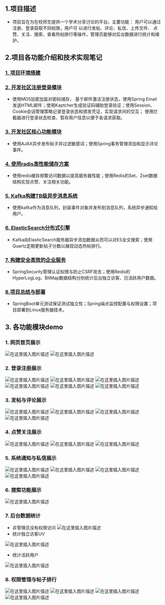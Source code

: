 ## 1.项目描述
- 项目旨在为在校师生提供一个学术分享讨论的平台。主要功能： 用户可以通过注册、登录获取不同权限，用户可
以进行发帖、评论、私信、上传文件、 点赞、关注、搜索、查看热帖排行等操作，管理员能够对后台数据进行统计和维护。
## 2.项目各功能介绍和技术实现笔记
### [1. 项目环境搭建](https://github.com/Harrison-2021/community2/tree/master/notes/1.%E9%A1%B9%E7%9B%AE%E5%87%86%E5%A4%87%EF%BC%88%E7%8E%AF%E5%A2%83%E6%90%AD%E5%BB%BA%EF%BC%89)
### [2. 开发社区注册登录模块](https://github.com/Harrison-2021/community2/tree/master/notes/2.%E5%BC%80%E5%8F%91%E7%A4%BE%E5%8C%BA%E7%99%BB%E5%BD%95%E6%B3%A8%E5%86%8C%E6%A8%A1%E5%9D%97)
- 使用MD5加密加盐对密码储存， 基于邮件激活注册状态，使用Spring Email发送HTML邮件；使用Kaptcher生成验证码辅助登录验证；使用Session、Cookie会话管理策略记录登录状态和颁发凭证，实现请求间的交互；
使用拦截器进行登录状态检查、暂存用户信息以便于各请求获取。
### [3. 开发社区核心功能模块](https://github.com/Harrison-2021/community2/tree/master/notes/3.%E5%BC%80%E5%8F%91%E7%A4%BE%E5%8C%BA%E6%A0%B8%E5%BF%83%E5%8A%9F%E8%83%BD%E6%A8%A1%E5%9D%97)
- 使用AJAX异步发布帖子并过滤敏感词；使用Spring事务管理添加和显示评论事件。
### [4. 使用radis高性能储存方案](https://github.com/Harrison-2021/community2/tree/master/notes/4.%E4%BD%BF%E7%94%A8Redis%E9%AB%98%E6%80%A7%E8%83%BD%E5%82%A8%E5%AD%98%E6%96%B9%E6%A1%88)
- 使用redis缓存频繁访问数据以提高服务器性能；使用Redis的Set、Zset数据结构实现点赞、关注相关功能。
### [5. Kafka构建TB级异步消息系统](https://github.com/Harrison-2021/community2/tree/master/notes/5.Kafak%E6%9E%84%E5%BB%BATB%E7%BA%A7%E5%BC%82%E6%AD%A5%E6%B6%88%E6%81%AF%E7%B3%BB%E7%BB%9F)
- 使用kafka作为消息队列，封装事件对象并发布到消息队列，系统异步通知给用户。
### [6. ElasticSearch分布式引擎](https://github.com/Harrison-2021/community2/tree/master/notes/6.ElasticSearch%E5%88%86%E5%B8%83%E5%BC%8F%E5%BC%95%E6%93%8E)
- Kafka向ElasticSearch服务器异步添加数据从而可以对ES全文搜索；使用Quartz定期更新帖子分数以展现动态热帖排行。
### [7. 构建安全高效的企业服务](https://github.com/Harrison-2021/community2/tree/master/notes/7.%E6%9E%84%E5%BB%BA%E5%AE%89%E5%85%A8%E9%AB%98%E6%95%88%E7%9A%84%E4%BC%81%E4%B8%9A%E6%9C%8D%E5%8A%A1)
- SpringSecurity管理认证权限与防止CSRF攻击；使用Redis的HyperLogLog、BitMap数据结构分别统计后台独立访客、日活跃用户数据。
### [8.项目总结与部署](https://github.com/Harrison-2021/community2/tree/master/notes/8.%E9%A1%B9%E7%9B%AE%E6%80%BB%E7%BB%93%E4%B8%8E%E9%83%A8%E7%BD%B2)
- SpringBoot单元测试保证测试独立性；Spring端点监控配置与权限设置；项目部署到Linux服务器技术。
## 3. 各功能模块demo
### 1. 网页首页展示
![在这里插入图片描述](https://img-blog.csdnimg.cn/dd655e1fc22f474a8c2714055df333ea.png)
![在这里插入图片描述](https://img-blog.csdnimg.cn/bd806484f4c54f1fbd9a963576e2e79f.png)

### 2. 登录注册展示

![在这里插入图片描述](https://img-blog.csdnimg.cn/2a246c0226d34612b6a3191e250af417.png)
![在这里插入图片描述](https://img-blog.csdnimg.cn/691b9b44f9ce4ef08ca7056423e37f0c.png)
![在这里插入图片描述](https://img-blog.csdnimg.cn/61e34f400a3145cfa64edfa96f8bd063.png)
![在这里插入图片描述](https://img-blog.csdnimg.cn/62115cc845b943a790384ab53eec2d5d.png)
![在这里插入图片描述](https://img-blog.csdnimg.cn/b391986c59d24fc6b4dfedf1b1d2ee72.png)
![在这里插入图片描述](https://img-blog.csdnimg.cn/773aeb0b160d4209a88bc880e421c769.png)


### 3. 发帖与评论展示

![在这里插入图片描述](https://img-blog.csdnimg.cn/572fb86342334a05a34045358b6acf5d.png)
![在这里插入图片描述](https://img-blog.csdnimg.cn/d6d36395417a45ccb14a227e442f57eb.png)
![在这里插入图片描述](https://img-blog.csdnimg.cn/a17ff05bd30a43e391f7d301df88b897.png)
![在这里插入图片描述](https://img-blog.csdnimg.cn/e5b74f5c3e1840e081d33c86454e1290.png)


### 4. 点赞关注展示
![在这里插入图片描述](https://img-blog.csdnimg.cn/3f1b970c8c1244968505251a89c27d13.png)
![在这里插入图片描述](https://img-blog.csdnimg.cn/c740d5dd3704484c809f7aa4cf67ab9d.png)
![在这里插入图片描述](https://img-blog.csdnimg.cn/4dd1e9a8695a4703a68bb8adf2ab7819.png)


### 5. 系统通知与私信展示
![在这里插入图片描述](https://img-blog.csdnimg.cn/7a37c64ab53746faa159b2129afc0dda.png)
![在这里插入图片描述](https://img-blog.csdnimg.cn/d69e2c9135854b1f8663fa4d758ff5ad.png)
![在这里插入图片描述](https://img-blog.csdnimg.cn/95044838343544ee884e2408bd686468.png)
![在这里插入图片描述](https://img-blog.csdnimg.cn/3dddf216e46d4c448c68c18bf088e62b.png)


### 6. 搜索功能展示
![在这里插入图片描述](https://img-blog.csdnimg.cn/3db0ad5f00e245f5be010a2223a0bb7d.png)

### 7. 后台数据统计
  - 非管理员没有权限访问
  ![在这里插入图片描述](https://img-blog.csdnimg.cn/9af911d658994029aabcee0413c322ee.png?x-oss-process=image/watermark,type_d3F5LXplbmhlaQ,shadow_50,text_Q1NETiBA5aSp55Sf5oiR5omNfn4=,size_20,color_FFFFFF,t_70,g_se,x_16)
  - 统计独立访客UV

  ![在这里插入图片描述](https://img-blog.csdnimg.cn/fbb9aae626d64a43a753850431b80167.png?x-oss-process=image/watermark,type_d3F5LXplbmhlaQ,shadow_50,text_Q1NETiBA5aSp55Sf5oiR5omNfn4=,size_20,color_FFFFFF,t_70,g_se,x_16)

  - 统计活跃用户

  ![在这里插入图片描述](https://img-blog.csdnimg.cn/f219aede0a884e3b9faf1ed7db3dbb7e.png?x-oss-process=image/watermark,type_d3F5LXplbmhlaQ,shadow_50,text_Q1NETiBA5aSp55Sf5oiR5omNfn4=,size_20,color_FFFFFF,t_70,g_se,x_16)

### 8. 权限管理与帖子排行
![在这里插入图片描述](https://img-blog.csdnimg.cn/c8e02a136deb4f7491aeb023290a9c53.png)
![在这里插入图片描述](https://img-blog.csdnimg.cn/2741a859cae04d8380aba70ceed1412e.png)
![在这里插入图片描述](https://img-blog.csdnimg.cn/ce5786256c554595b52eb8522ffcc273.png)
![在这里插入图片描述](https://img-blog.csdnimg.cn/84988fde5a3247d18f3ec0c3328e7f06.png)

